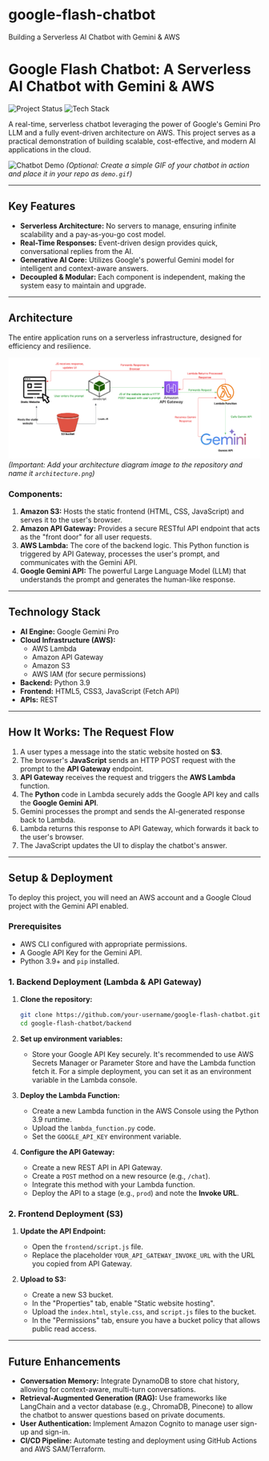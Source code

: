 # google-flash-chatbot
Building a Serverless AI Chatbot with Gemini &amp; AWS
# Google Flash Chatbot: A Serverless AI Chatbot with Gemini & AWS

![Project Status](https://img.shields.io/badge/status-complete-green)
![Tech Stack](https://img.shields.io/badge/tech-AWS%20%7C%20Gemini%20%7C%20Python-blue)

A real-time, serverless chatbot leveraging the power of Google's Gemini Pro LLM and a fully event-driven architecture on AWS. This project serves as a practical demonstration of building scalable, cost-effective, and modern AI applications in the cloud.

![Chatbot Demo](./demo.gif)
*(Optional: Create a simple GIF of your chatbot in action and place it in your repo as `demo.gif`)*

---

## Key Features

-   **Serverless Architecture:** No servers to manage, ensuring infinite scalability and a pay-as-you-go cost model.
-   **Real-Time Responses:** Event-driven design provides quick, conversational replies from the AI.
-   **Generative AI Core:** Utilizes Google's powerful Gemini model for intelligent and context-aware answers.
-   **Decoupled & Modular:** Each component is independent, making the system easy to maintain and upgrade.

---

## Architecture

The entire application runs on a serverless infrastructure, designed for efficiency and resilience.

![Architecture Diagram](./architecture.png)
*(Important: Add your architecture diagram image to the repository and name it `architecture.png`)*

### Components:

1.  **Amazon S3:** Hosts the static frontend (HTML, CSS, JavaScript) and serves it to the user's browser.
2.  **Amazon API Gateway:** Provides a secure RESTful API endpoint that acts as the "front door" for all user requests.
3.  **AWS Lambda:** The core of the backend logic. This Python function is triggered by API Gateway, processes the user's prompt, and communicates with the Gemini API.
4.  **Google Gemini API:** The powerful Large Language Model (LLM) that understands the prompt and generates the human-like response.

---

## Technology Stack

-   **AI Engine:** Google Gemini Pro
-   **Cloud Infrastructure (AWS):**
    -   AWS Lambda
    -   Amazon API Gateway
    -   Amazon S3
    -   AWS IAM (for secure permissions)
-   **Backend:** Python 3.9
-   **Frontend:** HTML5, CSS3, JavaScript (Fetch API)
-   **APIs:** REST

---

## How It Works: The Request Flow

1.  A user types a message into the static website hosted on **S3**.
2.  The browser's **JavaScript** sends an HTTP POST request with the prompt to the **API Gateway** endpoint.
3.  **API Gateway** receives the request and triggers the **AWS Lambda** function.
4.  The **Python** code in Lambda securely adds the Google API key and calls the **Google Gemini API**.
5.  Gemini processes the prompt and sends the AI-generated response back to Lambda.
6.  Lambda returns this response to API Gateway, which forwards it back to the user's browser.
7.  The JavaScript updates the UI to display the chatbot's answer.

---

## Setup & Deployment

To deploy this project, you will need an AWS account and a Google Cloud project with the Gemini API enabled.

### Prerequisites

-   AWS CLI configured with appropriate permissions.
-   A Google API Key for the Gemini API.
-   Python 3.9+ and `pip` installed.

### 1. Backend Deployment (Lambda & API Gateway)

1.  **Clone the repository:**
    ```bash
    git clone https://github.com/your-username/google-flash-chatbot.git
    cd google-flash-chatbot/backend
    ```
2.  **Set up environment variables:**
    -   Store your Google API Key securely. It's recommended to use AWS Secrets Manager or Parameter Store and have the Lambda function fetch it. For a simple deployment, you can set it as an environment variable in the Lambda console.

3.  **Deploy the Lambda Function:**
    -   Create a new Lambda function in the AWS Console using the Python 3.9 runtime.
    -   Upload the `lambda_function.py` code.
    -   Set the `GOOGLE_API_KEY` environment variable.

4.  **Configure the API Gateway:**
    -   Create a new REST API in API Gateway.
    -   Create a `POST` method on a new resource (e.g., `/chat`).
    -   Integrate this method with your Lambda function.
    -   Deploy the API to a stage (e.g., `prod`) and note the **Invoke URL**.

### 2. Frontend Deployment (S3)

1.  **Update the API Endpoint:**
    -   Open the `frontend/script.js` file.
    -   Replace the placeholder `YOUR_API_GATEWAY_INVOKE_URL` with the URL you copied from API Gateway.

2.  **Upload to S3:**
    -   Create a new S3 bucket.
    -   In the "Properties" tab, enable "Static website hosting".
    -   Upload the `index.html`, `style.css`, and `script.js` files to the bucket.
    -   In the "Permissions" tab, ensure you have a bucket policy that allows public read access.

---

## Future Enhancements

-   **Conversation Memory:** Integrate DynamoDB to store chat history, allowing for context-aware, multi-turn conversations.
-   **Retrieval-Augmented Generation (RAG):** Use frameworks like LangChain and a vector database (e.g., ChromaDB, Pinecone) to allow the chatbot to answer questions based on private documents.
-   **User Authentication:** Implement Amazon Cognito to manage user sign-up and sign-in.
-   **CI/CD Pipeline:** Automate testing and deployment using GitHub Actions and AWS SAM/Terraform.
